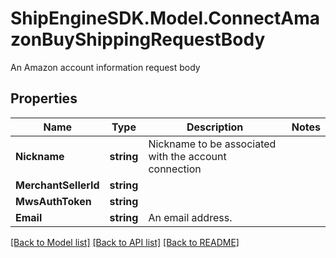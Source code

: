 # ShipEngineSDK.Model.ConnectAmazonBuyShippingRequestBody
An Amazon account information request body

## Properties

Name | Type | Description | Notes
------------ | ------------- | ------------- | -------------
**Nickname** | **string** | Nickname to be associated with the account connection | 
**MerchantSellerId** | **string** |  | 
**MwsAuthToken** | **string** |  | 
**Email** | **string** | An email address. | 

[[Back to Model list]](../README.md#documentation-for-models) [[Back to API list]](../README.md#documentation-for-api-endpoints) [[Back to README]](../README.md)

